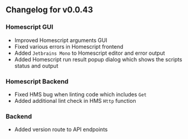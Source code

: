 ## Changelog for v0.0.43

### Homescript GUI
- Improved Homescript arguments GUI
- Fixed various errors in Homescript frontend
- Added `Jetbrains Mono` to Homescript editor and error output
- Added Homescript run result popup dialog which shows the scripts status and output

### Homescript Backend
- Fixed HMS bug when linting code which includes `Get`
- Added additional lint check in HMS `Http` function

### Backend
- Added version route to API endpoints
